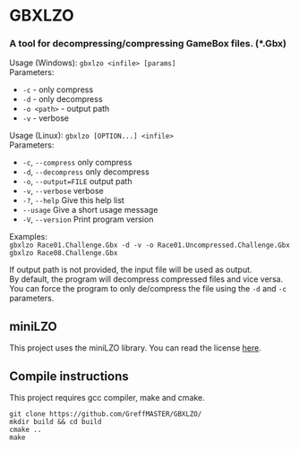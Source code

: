 # GBXLZO
### A tool for decompressing/compressing GameBox files. (*.Gbx)


Usage (Windows): `gbxlzo <infile> [params]`  
Parameters:  
- `-c`          -  only compress
- `-d`          -  only decompress
- `-o <path>`   -  output path
- `-v`          -  verbose  
  
Usage (Linux): `gbxlzo [OPTION...] <infile>`  
Parameters:  
- `-c`, `--compress`            only compress
- `-d`, `--decompress`          only decompress
- `-o`, `--output=FILE`         output path
- `-v`, `--verbose`             verbose
- `-?`, `--help`                Give this help list
- `--usage`                     Give a short usage message
- `-V`, `--version`             Print program version  
  
Examples:  
`gbxlzo Race01.Challenge.Gbx -d -v -o Race01.Uncompressed.Challenge.Gbx`  
`gbxlzo Race08.Challenge.Gbx`  
  
If output path is not provided, the input file will be used as output.  
By default, the program will decompress compressed files and vice versa.  
You can force the program to only de/compress the file using the `-d` and `-c` parameters.  

## miniLZO  
This project uses the miniLZO library. You can read the license [here](https://github.com/GreffMASTER/GBXLZO/blob/main/LZOLICENSE).  

## Compile instructions  
This project requires gcc compiler, make and cmake.  

```
git clone https://github.com/GreffMASTER/GBXLZO/  
mkdir build && cd build  
cmake ..    
make
```
